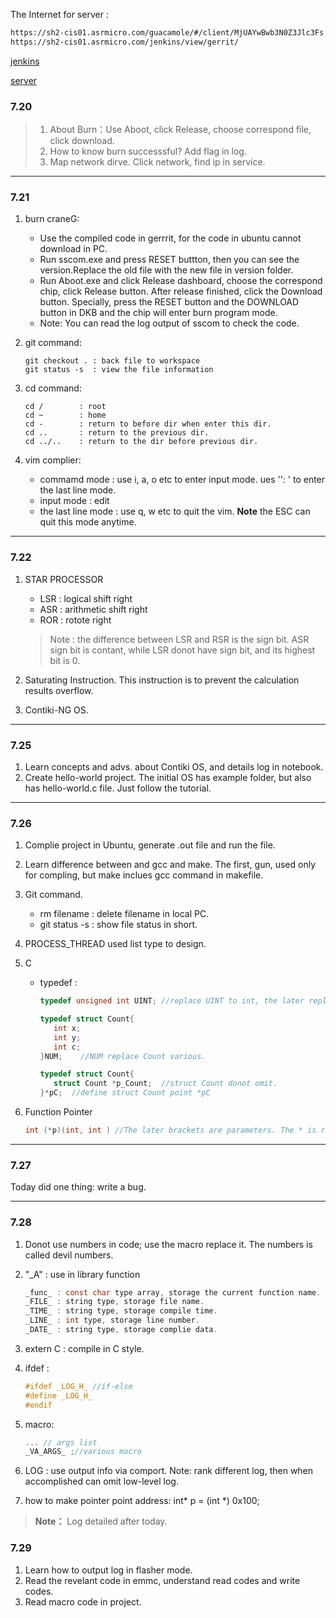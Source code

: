 The Internet for server :
```html
https://sh2-cis01.asrmicro.com/guacamole/#/client/MjUAYwBwb3N0Z3Jlc3Fs
https://sh2-cis01.asrmicro.com/jenkins/view/gerrit/
```
[jenkins](https://sh2-cis01.asrmicro.com/jenkins/view/gerrit)  

[server](https://sh2-cis01.asrmicro.com/guacamole)

### 7.20

> 1. About Burn：Use  Aboot, click Release, choose correspond file, click download.  
> 2. How to know burn successsful? Add flag in log.  
> 3. Map network dirve. Click network, find ip in service.

---
### 7.21
1. burn craneG:
   -  Use the compiled code in gerrrit, for the code in ubuntu cannot download in PC.
   -  Run sscom.exe and press RESET buttton, then you can see the version.Replace the old file with the new file in version folder.  
   -  Run Aboot.exe and click Release dashboard, choose the correspond chip, click Release button. After release finished, click the Download button. Specially, press the RESET button and the DOWNLOAD button in DKB and the chip will enter burn program mode.
   -  Note: You can read the log output of sscom to check the code.  
   
2. git command:
   ```git  
   git checkout . : back file to workspace
   git status -s  : view the file information  
   ```

3. cd command:  
    ```linux
    cd /        : root 
    cd ~        : home
    cd -        : return to before dir when enter this dir.
    cd ..       : return to the previous dir.
    cd ../..    : return to the dir before previous dir.
    ```

4. vim complier:
   - commamd mode : use i, a, o etc to enter input mode. ues '': ' to enter the last line mode.
   - input mode : edit
   - the last line mode : use q, w etc to quit the vim. **Note** the ESC can quit this mode anytime.

---
### 7.22
1. STAR PROCESSOR  
   - LSR : logical shift right
   - ASR : arithmetic shift right
   - ROR : rotote right
   > Note : the difference between LSR and RSR is the sign bit. ASR  sign bit is contant, while LSR donot have sign bit, and its highest bit is 0.

2. Saturating Instruction. This instruction is to prevent the calculation results overflow.
3. Contiki-NG OS.
   
---
### 7.25
1. Learn concepts and advs. about Contiki OS, and details log in notebook.
2. Create hello-world project. The initial OS has example folder, but also has hello-world.c file. Just follow the tutorial.

---

### 7.26
1. Complie project in Ubuntu, generate .out file and run the file.
2. Learn difference between and gcc and make. The first, gun, used only for compling, but make inclues gcc command in makefile.
3. Git command. 
   - rm filename : delete filename in local PC.
   - git status -s : show file status in short.

4. PROCESS_THREAD used list type to design.
5. C
   - typedef : 
      ```c
      typedef unsigned int UINT; //replace UINT to int, the later replace the former
      
      typedef struct Count{
         int x;
         int y;
         int c;
      }NUM;    //NUM replace Count various.
      
      typedef struct Count{
         struct Count *p_Count;  //struct Count donot omit.
      }*pC;  //define struct Count point *pC
      ```

6. Function Pointer
      ```c
      int (*p)(int, int ) //The later brackets are parameters. The * is return value.
      ```
      

---

### 7.27

Today did one thing: write a bug.

---
### 7.28
1. Donot use numbers in code; use the macro replace it. The numbers is called devil numbers.
2. "_A" : use in library function 
   ```c
   _func_ : const char type array, storage the current function name.
   _FILE_ : string type, storage file name.
   _TIME_ : string type, storage compile time.
   _LINE_ : int type, storage line number.
   _DATE_ : string type, storage complie data.
   ```
3. extern C : compile in C style.
4. ifdef : 
   ```c
   #ifdef _LOG_H_ //if-else
   #define _LOG_H_
   #endif
   ```
5. macro:
   ```c
   ... // args list
   _VA_ARGS_ ;//various macro
   ```

6. LOG : use output info via comport. Note: rank different log, then when accomplished can omit low-level log.
7. how to make pointer point address: int* p = (int *) 0x100;

> **Note：** Log detailed after today. 
### 7.29
1. Learn how to output log in flasher mode.
2. Read the revelant code in emmc, understand read codes and write codes.
3. Read macro code in project.







